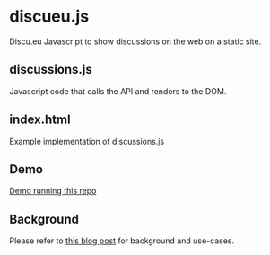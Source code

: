 # discueu.js

Discu.eu Javascript to show discussions on the web on a static site. 

## discussions.js

Javascript code that calls the API and renders to the DOM.

## index.html

Example implementation of discussions.js

## Demo

[Demo running this repo](https://berkes.github.io/discueu.js/)

## Background

Please refer to [this blog post](https://berk.es/2022/10/12/blog-comments-on-a-static-site-via-social-networks/) for background and
use-cases.
